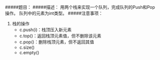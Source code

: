 #####题目：
#####描述：
用两个栈来实现一个队列，完成队列的Push和Pop操作。 队列中的元素为int类型。
#####注意事项：
1. 栈的操作
    * c.push(i)：栈顶压入新元素
    * c.top()：返回栈顶元素值，但不删除该元素
    * c.pop()：删除栈顶元素，但不返回其值
    * c.size()
    * c.empty()